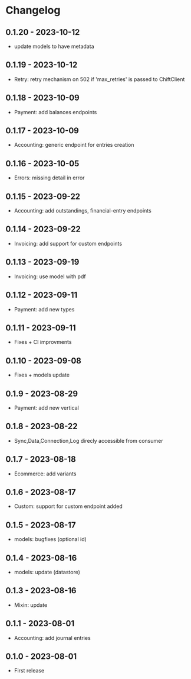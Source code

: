 # Changelog


## 0.1.20 - 2023-10-12
* update models to have metadata

## 0.1.19 - 2023-10-12
* Retry: retry mechanism on 502 if 'max_retries' is passed to ChiftClient

## 0.1.18 - 2023-10-09
* Payment: add balances endpoints

## 0.1.17 - 2023-10-09
* Accounting: generic endpoint for entries creation

## 0.1.16 - 2023-10-05
* Errors: missing detail in error

## 0.1.15 - 2023-09-22
* Accounting: add outstandings, financial-entry endpoints

## 0.1.14 - 2023-09-22
* Invoicing: add support for custom endpoints

## 0.1.13 - 2023-09-19
* Invoicing: use model with pdf

## 0.1.12 - 2023-09-11
* Payment: add new types

## 0.1.11 - 2023-09-11
* Fixes + CI improvments

## 0.1.10 - 2023-09-08
* Fixes + models update

## 0.1.9 - 2023-08-29
* Payment: add new vertical

## 0.1.8 - 2023-08-22
* Sync,Data,Connection,Log direcly accessible from consumer

## 0.1.7 - 2023-08-18
* Ecommerce: add variants

## 0.1.6 - 2023-08-17
* Custom: support for custom endpoint added

## 0.1.5 - 2023-08-17
* models: bugfixes (optional id)

## 0.1.4 - 2023-08-16
* models: update (datastore)

## 0.1.3 - 2023-08-16
* Mixin: update

## 0.1.1 - 2023-08-01
* Accounting: add journal entries

## 0.1.0 - 2023-08-01
* First release
